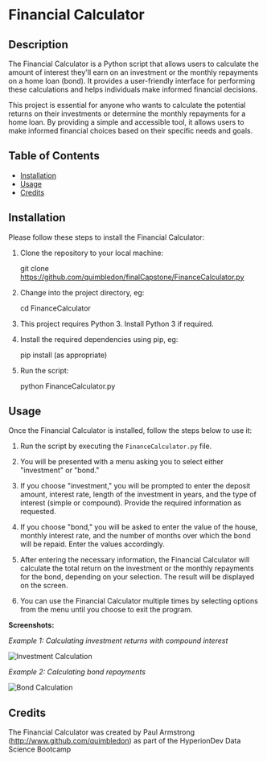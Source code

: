 # Financial Calculator

## Description
The Financial Calculator is a Python script that allows users to calculate the amount of interest they'll earn on an investment or the monthly repayments on a home loan (bond). It provides a user-friendly interface for performing these calculations and helps individuals make informed financial decisions.

This project is essential for anyone who wants to calculate the potential returns on their investments or determine the monthly repayments for a home loan. By providing a simple and accessible tool, it allows users to make informed financial choices based on their specific needs and goals.

## Table of Contents
- [Installation](#installation)
- [Usage](#usage)
- [Credits](#credits)

## Installation
Please follow these steps to install the Financial Calculator:

1. Clone the repository to your local machine:

    git clone https://github.com/quimbledon/finalCapstone/FinanceCalculator.py


2. Change into the project directory, eg:

    cd FinanceCalculator


3. This project requires Python 3. Install Python 3 if required.


4. Install the required dependencies using pip, eg:

    pip install (as appropriate)


5. Run the script:

    python FinanceCalculator.py


## Usage
Once the Financial Calculator is installed, follow the steps below to use it:

1. Run the script by executing the `FinanceCalculator.py` file.

2. You will be presented with a menu asking you to select either "investment" or "bond."

3. If you choose "investment," you will be prompted to enter the deposit amount, interest rate, length of the investment in years, and the type of interest (simple or compound). Provide the required information as requested.

4. If you choose "bond," you will be asked to enter the value of the house, monthly interest rate, and the number of months over which the bond will be repaid. Enter the values accordingly.

5. After entering the necessary information, the Financial Calculator will calculate the total return on the investment or the monthly repayments for the bond, depending on your selection. The result will be displayed on the screen.

6. You can use the Financial Calculator multiple times by selecting options from the menu until you choose to exit the program.

**Screenshots:**

_Example 1: Calculating investment returns with compound interest_

![Investment Calculation](screenshots/investment.png)

_Example 2: Calculating bond repayments_

![Bond Calculation](screenshots/bond.png)

## Credits
The Financial Calculator was created by Paul Armstrong (http://www.github.com/quimbledon) as part of the HyperionDev Data Science Bootcamp




